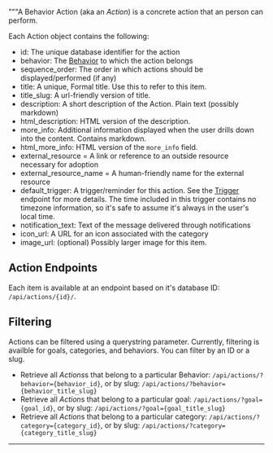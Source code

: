 """A Behavior Action (aka an *Action*) is a concrete action that an person
can perform.

Each Action object contains the following:

* id: The unique database identifier for the action
* behavior: The [Behavior](/api/behaviors/) to which the action belongs
* sequence_order: The order in which actions should be displayed/performed (if any)
* title: A unique, Formal title. Use this to refer to this item.
* title_slug: A url-friendly version of title.
* description: A short description of the Action. Plain text (possibly markdown)
* html_description: HTML version of the description.
* more_info: Additional information displayed when the user drills down
  into the content. Contains markdown.
* html_more_info: HTML version of the `more_info` field.
* external_resource = A link or reference to an outside resource necessary for adoption
* external_resource_name = A human-friendly name for the external resource
* default_trigger: A trigger/reminder for this action. See the
    [Trigger](/api/triggers/) endpoint for more details. The time included
    in this trigger contains no timezone information, so it's safe to assume
    it's always in the user's local time.
* notification_text: Text of the message delivered through notifications
* icon_url: A URL for an icon associated with the category
* image_url: (optional) Possibly larger image for this item.

## Action Endpoints

Each item is available at an endpoint based on it's database ID: `/api/actions/{id}/`.

## Filtering

Actions can be filtered using a querystring parameter. Currently,
filtering is availble for goals, categories, and behaviors. You can filter
by an ID or a slug.

* Retrieve all *Actions*s that belong to a particular Behavior:
  `/api/actions/?behavior={behavior_id}`, or by slug:
  `/api/actions/?behavior={behavior_title_slug}`
* Retrieve all *Action*s that belong to a particular goal:
  `/api/actions/?goal={goal_id}`, or by slug:
  `/api/actions/?goal={goal_title_slug}`
* Retrieve all *Action*s that belong to a particular category:
  `/api/actions/?category={category_id}`, or by slug:
  `/api/actions/?category={category_title_slug}`

----


